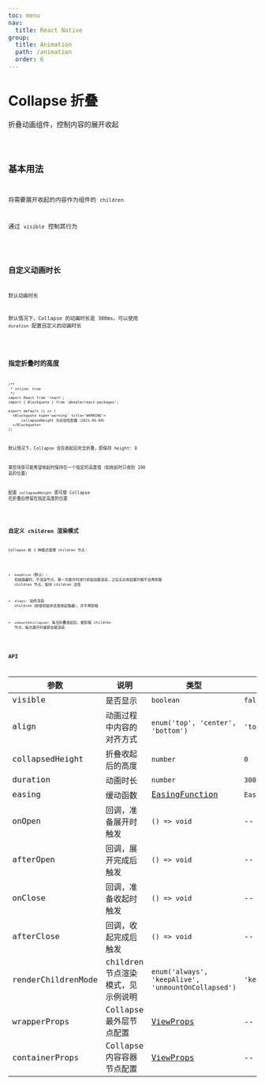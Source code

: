 ```yaml
---
toc: menu
nav:
  title: React Native
group:
  title: Animation
  path: /animation
  order: 6
---
```


# Collapse 折叠

折叠动画组件，控制内容的展开收起

<code src='./demos' phone />

## 基本用法

将需要展开收起的内容作为组件的 `children`

通过 `visible` 控制其行为

<code src='./demos/demo-base.tsx' />

## 自定义动画时长

默认动画时长

默认情况下，Collapse 的动画时长是 300ms，可以使用 `duration` 配置自定义的动画时长

<code src='./demos/demo-duration.tsx' />

## 指定折叠时的高度

```tsx
/**
 * inline: true
 */
import React from 'react';
import { Blockquote } from '@kealm/react-packages';

export default () => (
  <Blockquote type='warning' title='WARNING'>
      collapsedHeight 为实验性配置（2021-05-09）
  </Blockquote>
);
```

默认情况下，Collapse 会在收起后完全折叠，即保持 height: 0

某些场景可能希望收起时保持在一个指定的高度值（如收起时只收到 100 高的位置）

配置 `collapsedHeight` 即可使 Collapse 在折叠后停留在指定高度的位置

<code src='./demos/demo-collapsed-height.tsx' />

## 自定义 children 渲染模式

Collapse 有 3 种模式管理 children 节点：

- `keepAlive`（默认）: 初始隐藏时，不渲染节点，第一次展开时进行初始加载渲染，之后无论收起展开都不会再卸载 children 节点，保持 children 活性

- `always`: 始终渲染 children（即使初始状态是收起隐藏），并不再卸载

- `unmountOnCollapsed`: 每当折叠收起后，都卸载 children 节点，每次展开时重新加载渲染

## API

| 参数 | 说明               | 类型         | 默认值 |
|------|--------------------|--------------|--------|
| visible            | 是否显示                          | `boolean`                                                 | `false`                    |
| align              | 动画过程中内容的对齐方式          | `enum('top', 'center', 'bottom')`                         | `'top'`                    |
| collapsedHeight    | 折叠收起后的高度                  | `number`                                                  | `0`                        |
| duration           | 动画时长                          | `number`                                                  | `300`                      |
| easing             | 缓动函数                          | [EasingFunction](https://www.react-native.cn/docs/easing) | `Easing.out(Easing.cubic)` |
| onOpen             | 回调，准备展开时触发              | `() => void`                                              | --                         |
| afterOpen          | 回调，展开完成后触发              | `() => void`                                              | --                         |
| onClose            | 回调，准备收起时触发              | `() => void`                                              | --                         |
| afterClose         | 回调，收起完成后触发              | `() => void`                                              | --                         |
| renderChildrenMode | children 节点渲染模式，见示例说明 | `enum('always', 'keepAlive', 'unmountOnCollapsed')`       | `'keepAlive'`              |
| wrapperProps       | Collapse 最外层节点配置           | [ViewProps](https://reactnative.cn/docs/view)             | --                         |
| containerProps     | Collapse 内容容器节点配置         | [ViewProps](https://reactnative.cn/docs/view)             | --                         |
